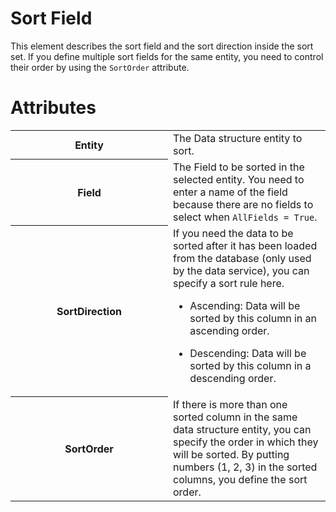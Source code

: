 # Sort Field

This element describes the sort field and the sort direction inside the sort set. If you define multiple sort fields for the same entity, you need to control their order by using the `SortOrder` attribute.

# Attributes

<table class="confluenceTable">
<colgroup>
<col style="width: 50%" />
<col style="width: 50%" />
</colgroup>
<tbody>
<tr class="odd">
<th class="confluenceTh">Entity</th>
<td class="confluenceTd">The Data structure entity to sort.</td>
</tr>
<tr class="even">
<th class="confluenceTh">Field</th>
<td class="confluenceTd">The Field to be sorted in the selected entity. You need to enter a name of the field because there are no fields to select when <code>AllFields = True</code>.</td>
</tr>
<tr class="odd">
<th class="confluenceTh">SortDirection</th>
<td class="confluenceTd">If you need the data to be sorted after it has been loaded from the database (only used by the data service), you can specify a sort rule here.
<div class="itemizedlist">
<ul>
<li><p>Ascending: Data will be sorted by this column in an ascending order.</p></li>
<li><p>Descending: Data will be sorted by this column in a descending order.</p></li>
</ul>
</div></td>
</tr>
<tr class="even">
<th class="confluenceTh">SortOrder</th>
<td class="confluenceTd">If there is more than one sorted column in the same data structure entity, you can specify the order in which they will be sorted. By putting numbers (1, 2, 3) in the sorted columns, you define the sort order.</td>
</tr>
</tbody>
</table>
